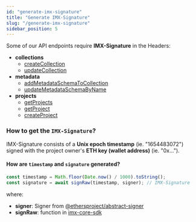 ```yaml
---
id: "generate-imx-signature"
title: "Generate IMX-Signature"
slug: "/generate-imx-signature"
sidebar_position: 5
---
```


Some of our API endpoints require **IMX-Signature** in the Headers:
* **collections**
    * [createCollection](https://docs.x.immutable.com/reference#/operations/createCollection)
    * [updateCollection](https://docs.x.immutable.com/reference#/operations/updateCollection)
* **metadata**
    * [addMetadataSchemaToCollection](https://docs.x.immutable.com/reference#/operations/addMetadataSchemaToCollection)
    * [updateMetadataSchemaByName](https://docs.x.immutable.com/reference#/operations/updateMetadataSchemaByName)
* **projects**
    * [getProjects](https://docs.x.immutable.com/reference#/operations/getProjects)
    * [getProject](https://docs.x.immutable.com/reference#/operations/getProject)
    * [createProject](https://docs.x.immutable.com/reference#/operations/createProject)

### How to get the `IMX-Signature`?
IMX-Signature consists of a **Unix epoch timestamp** (ie. "1654483072") signed with the project owner's **ETH key (wallet address)** (ie. "0x...").

#### How are `timestamp` and `signature` generated?
```typescript
const timestamp = Math.floor(Date.now() / 1000).toString();
const signature = await signRaw(timestamp, signer); // IMX-Signature
```

where:
* **signer**: Signer from [@ethersproject/abstract-signer](https://www.npmjs.com/package/@ethersproject/abstract-signer)
* **signRaw**: function in [imx-core-sdk](https://github.com/immutable/imx-core-sdk/blob/main/src/utils/crypto/crypto.ts#L79-L85)

